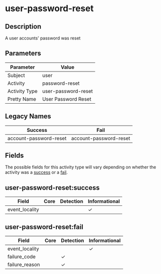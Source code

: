 user-password-reset
===================

Description
-----------
A user accounts' password was reset

Parameters
----------
| Parameter     | Value               |
| ------------- | ------------------- |
| Subject       | user                |
| Activity      | password-reset      |
| Activity Type | user-password-reset |
| Pretty Name   | User Password Reset |

Legacy Names
------------
| Success                    | Fail                       |
| -------------------------- | -------------------------- |
| account-password-reset<br> | account-password-reset<br> |

Fields
------

The possible fields for this activity type will vary depending on whether the activity was a [success](#user-password-resetsuccess) or a [fail](#user-password-resetfail).


user-password-reset:success
---------------------------

| Field          | Core | Detection | Informational |
| -------------- | ---- | --------- | ------------- |
| event_locality |      |           | &#10003;      |

user-password-reset:fail
------------------------

| Field          | Core | Detection | Informational |
| -------------- | ---- | --------- | ------------- |
| event_locality |      |           | &#10003;      |
| failure_code   |      | &#10003;  |               |
| failure_reason |      | &#10003;  |               |